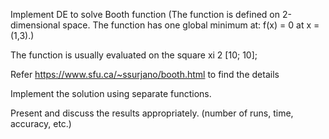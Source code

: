 Implement DE to solve Booth function (The function is defined on 2-dimensional space. 
The function has one global minimum at: f(x) = 0 at x = (1,3).)

The function is usually evaluated on the square xi 2 [10; 10];

Refer https://www.sfu.ca/~ssurjano/booth.html to find the details

Implement the solution using separate functions.

Present and discuss the results appropriately. (number of runs, time, accuracy, etc.)
